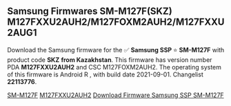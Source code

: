 <h2>Samsung Firmwares SM-M127F(SKZ) M127FXXU2AUH2/M127FOXM2AUH2/M127FXXU2AUG1</h2>
Download the Samsung firmware for the ✅ <strong>Samsung SSP </strong> ⭐ <strong>SM-M127F</strong> with product code <strong>SKZ</strong> <strong> from Kazakhstan</strong>. This firmware has version number PDA <strong>M127FXXU2AUH2</strong> and CSC M127FOXM2AUH2. The operating system of this firmware is Android R , with build date 2021-09-01. Changelist <strong>22113776</strong>.


[SM-M127F](https://samfirm.shop/samsung/model/SM-M127F)
[M127FXXU2AUH2](https://samfirm.shop/samsung/pda/M127FXXU2AUH2)
[Download Firmware Samsung SSP SM-M127F](https://samfirm.shop/samsung/firmware/452339)
